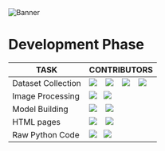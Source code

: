 <picture>
  <source media="(prefers-color-scheme: dark)" srcset="https://github.com/IBM-EPBL/IBM-Project-18936-1659691440/blob/main/Project/Final%20Deliverables/7.%20Advertising%20Product/BANNER.png">
  <source media="(prefers-color-scheme: light)" srcset="https://github.com/IBM-EPBL/IBM-Project-18936-1659691440/blob/main/Project/Final%20Deliverables/7.%20Advertising%20Product/BANNER.png">
  <img alt="Banner" src="https://u4d2z7k9.rocketcdn.me/wp-content/uploads/2019/02/natural-disasters-of-earths-past-and-future.jpg">
</picture>

# Development Phase
|TASK| CONTRIBUTORS|
|----------------------|-----------|
|Dataset Collection  | <img src="https://icongr.am/material/alpha-s-circle-outline.svg?size=30&color=4934ea"> &nbsp;&nbsp; <img src="https://icongr.am/material/alpha-u-circle-outline.svg?size=30&color=0cac61"> &nbsp;&nbsp; <img src="https://icongr.am/material/alpha-n-circle-outline.svg?size=30&color=dd2c2c"> &nbsp;&nbsp; <img src="https://icongr.am/material/alpha-v-circle-outline.svg?size=30&color=e10ed0"> &nbsp;&nbsp;|
|Image Processing |<img src="https://icongr.am/material/alpha-s-circle-outline.svg?size=30&color=4934ea"> &nbsp;&nbsp;<img src="https://icongr.am/material/alpha-n-circle-outline.svg?size=30&color=dd2c2c"> &nbsp;&nbsp; |
|Model Building |<img src="https://icongr.am/material/alpha-u-circle-outline.svg?size=30&color=0cac61"> &nbsp;&nbsp; <img src="https://icongr.am/material/alpha-s-circle-outline.svg?size=30&color=4934ea"> &nbsp;&nbsp; |
|HTML pages |<img src="https://icongr.am/material/alpha-u-circle-outline.svg?size=30&color=0cac61"> &nbsp;&nbsp; <img src="https://icongr.am/material/alpha-s-circle-outline.svg?size=30&color=4934ea"> &nbsp;&nbsp;  |
|Raw Python Code |<img src="https://icongr.am/material/alpha-s-circle-outline.svg?size=30&color=4934ea"> &nbsp;&nbsp;<img src="https://icongr.am/material/alpha-n-circle-outline.svg?size=30&color=dd2c2c"> &nbsp;&nbsp; |
